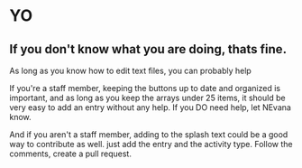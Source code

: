 # YO
## If you don't know what you are doing, thats fine.
As long as you know how to edit text files, you can probably help

If you're a staff member, keeping the buttons up to date and organized is important, and as long as you keep the arrays under 25 items, it should be very easy to add an entry without any help. If you DO need help, let NEvana know.

And if you aren't a staff member, adding to the splash text could be a good way to contribute as well. just add the entry and the activity type. Follow the comments, create a pull request.
